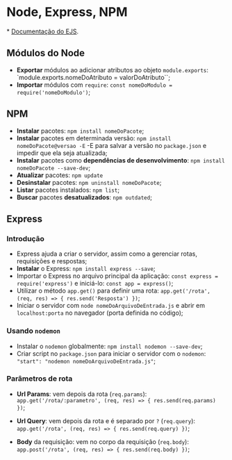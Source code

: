# Node, Express, NPM

\* [Documentação do EJS](https://ejs.co/).

## Módulos do Node

- **Exportar** módulos ao adicionar atributos ao objeto `module.exports`: `module.exports.nomeDoAtributo = valorDoAtributo``;
- **Importar** módulos com `require`: `const nomeDoModulo = require('nomeDoModulo')`;

## NPM

- **Instalar** pacotes: `npm install nomeDoPacote`;
- **Instalar** pacotes em determinada versão: `npm install nomeDoPacote@versao -E` -E para salvar a versão no `package.json` e impedir que ela seja atualizada;
- **Instalar** pacotes como **dependências de desenvolvimento**: `npm install nomeDoPacote --save-dev`;
- **Atualizar** pacotes: `npm update`
- **Desinstalar** pacotes: `npm uninstall nomeDoPacote`;
- **Listar** pacotes instalados: `npm list`;
- **Buscar** pacotes **desatualizados**: `npm outdated`;

## Express

### Introdução

- Express ajuda a criar o servidor, assim como a gerenciar rotas, requisições e respostas;
- **Instalar** o Express: `npm install express --save`;
- Importar o Express no arquivo principal da aplicação: `const express = require('express')` e iniciá-lo: `const app = express()`;
- Utilizar o método `app.get()` para definir uma rota: `app.get('/rota', (req, res) => { res.send('Resposta') })`;
- Iniciar o servidor com `node nomeDoArquivoDeEntrada.js` e abrir em `localhost:porta` no navegador (porta definida no código);

### Usando `nodemon`

- Instalar o `nodemon` globalmente: `npm install nodemon --save-dev`;
- Criar script no `package.json` para iniciar o servidor com o `nodemon`: `"start": "nodemon nomeDoArquivoDeEntrada.js"`;

### Parâmetros de rota

- **Url Params**: vem depois da rota (`req.params`): `app.get('/rota/:parametro', (req, res) => { res.send(req.params) })`;

- **Url Query**: vem depois da rota e é separado por `?` (`req.query`): `app.get('/rota', (req, res) => { res.send(req.query) })`;

- **Body** da requisição: vem no corpo da requisição (`req.body`): `app.post('/rota', (req, res) => { res.send(req.body) })`;

